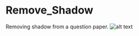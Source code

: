 # Remove_Shadow
Removing shadow from a question paper.
![alt text](https://github.com/yashraj02/Remove_Shadow/blob/master/Remove_Shadow/Output_Images/Shadow_Paper2.jpg?raw=true)

